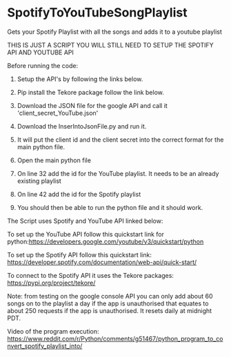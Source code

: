# SpotifyToYouTubeSongPlaylist
Gets your Spotify Playlist with all the songs and adds it to a youtube playlist

THIS IS JUST A SCRIPT YOU WILL STILL NEED TO SETUP THE SPOTIFY API AND YOUTUBE API

Before running the code:

1. Setup the API's by following the links below.

2. Pip install the Tekore package follow the link below.

3. Download the JSON file for the google API and call it 'client_secret_YouTube.json'

4. Download the InserIntoJsonFile.py and run it.

5. It will put the client id and the client secret into the correct format for the main python file.

6. Open the main python file

7. On line 32 add the id for the YouTube playlist. It needs to be an already existing playlist 

8. On line 42 add the id for the Spotify playlist

9. You should then be able to run the python file and it should work.

The Script uses Spotify and YouTube API linked below:

To set up the YouTube API follow this quickstart link for python:https://developers.google.com/youtube/v3/quickstart/python

To set up the Spotify API follow this quickstart link: https://developer.spotify.com/documentation/web-api/quick-start/

To connect to the Spotify API it uses the Tekore packages: https://pypi.org/project/tekore/

Note: from testing on the google console API you can only add about 60 songs on to the playlist a day if the app is unauthorised that equates to about 250 requests if the app is unauthorised. It resets daily at midnight PDT.

Video of the program execution: https://www.reddit.com/r/Python/comments/g51467/python_program_to_convert_spotify_playlist_into/
